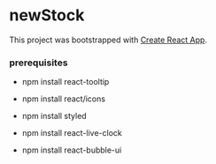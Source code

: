 # newStock 

This project was bootstrapped with [Create React App](https://github.com/facebook/create-react-app).

### prerequisites

* npm install react-tooltip

* npm install react/icons

* npm install styled

* npm install react-live-clock

* npm install react-bubble-ui